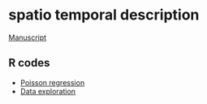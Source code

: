 
<!-- README.md is generated from README.Rmd. Please edit that file -->

# spatio temporal description

<!-- badges: start -->

<!-- badges: end -->

[Manuscript](https://docs.google.com/document/d/1oFKw7j7Vkl4Yjs2HwFs57mhg7tQy3ldszShspn5CEYc/edit)

## R codes

  - [Poisson
    regression](https://ecomore2.github.io/spatio-temporal-description/poisson.html)
  - [Data
    exploration](https://ecomore2.github.io/spatio-temporal-description/data_exploration.html)
